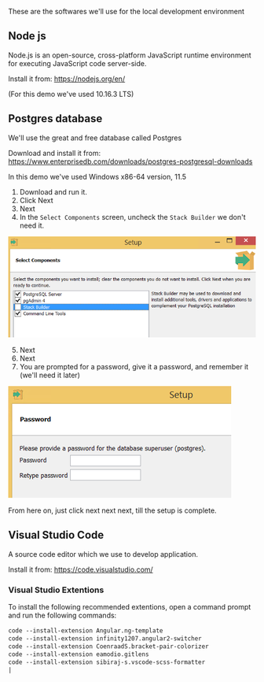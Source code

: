 These are the softwares we'll use for the local development environment

## Node js
Node.js is an open-source, cross-platform JavaScript runtime environment for executing JavaScript code server-side.

Install it from: https://nodejs.org/en/

(For this demo we've used 10.16.3 LTS)

## Postgres database   
We'll use the great and free database called Postgres

Download and install it from:
https://www.enterprisedb.com/downloads/postgres-postgresql-downloads

In this demo we've used Windows x86-64 version, 11.5

1. Download and run it.
2. Click Next
3. Next
4. In the `Select Components` screen, uncheck the `Stack Builder` we don't need it.

![](2019-09-22_18h11_31.png)

5. Next
6. Next
7. You are prompted for a password, give it a password, and remember it (we'll need it later)

![enter password](2019-09-22_18h06_08.png)

From here on, just click next next next, till the setup is complete.

## Visual Studio Code 
A source code editor which we use to develop application.

Install it from: https://code.visualstudio.com/

### Visual Studio Extentions
To install the following recommended extentions, open a command prompt and run the following commands:
```
code --install-extension Angular.ng-template
code --install-extension infinity1207.angular2-switcher
code --install-extension CoenraadS.bracket-pair-colorizer
code --install-extension eamodio.gitlens
code --install-extension sibiraj-s.vscode-scss-formatter
|
```





